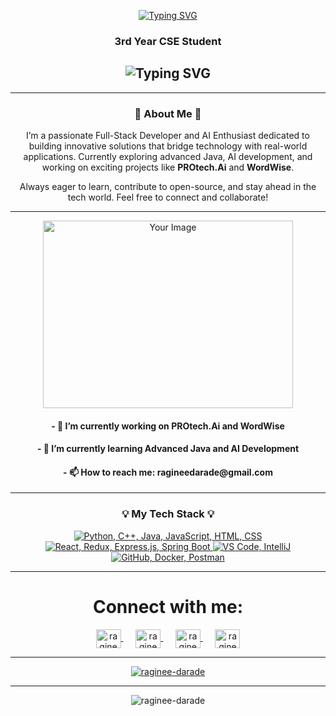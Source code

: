  <p align="center">
  <a href="https://git.io/typing-svg">
    <img src="https://readme-typing-svg.herokuapp.com?font=Fira+Code&weight=900&size=30&pause=1000&color=F7F7F7&background=128CCF00&center=true&vCenter=true&multiline=true&random=false&width=500&lines=Hi+%F0%9F%91%8B%2C+I'm+Raginee+Darade" alt="Typing SVG" />
  </a>
</p>
<h3 align="center">3rd Year CSE Student</h3>
<h2 align="center">
  <img src="https://readme-typing-svg.demolab.com?font=Fira+Code&weight=600&pause=1000&center=true&vCenter=true&lines=Full-Stack+Developer;AI+Enthusiast;Open-Source+Contributor" alt="Typing SVG" />
</h2>

---

<div align="center">
  <h3>🚀 About Me 🚀</h3>
  <p>
    I’m a passionate Full-Stack Developer and AI Enthusiast dedicated to building innovative solutions that bridge technology with real-world applications.  
    Currently exploring advanced Java, AI development, and working on exciting projects like <strong>PROtech.Ai</strong> and <strong>WordWise</strong>.
  </p>
  <p>
    Always eager to learn, contribute to open-source, and stay ahead in the tech world. Feel free to connect and collaborate!
  </p>
</div>

---

<p align="center">
  <img src="https://user-images.githubusercontent.com/69011963/137184767-79a13ec7-1bb3-4341-a6da-3a149c9c159a.gif" width="400" height="300" alt="Your Image">
</p>

<h4 align="center">- 🔭 I’m currently working on <strong>PROtech.Ai</strong> and <strong>WordWise</strong></h4>
<h4 align="center">- 🌱 I’m currently learning <strong>Advanced Java and AI Development</strong></h4>
<h4 align="center">- 📫 How to reach me: <strong>ragineedarade@gmail.com</strong></h4>

---

<div align="center">
  <h3>💡 My Tech Stack 💡</h3>
  <a href="https://skillicons.dev">
    <img src="https://skillicons.dev/icons?i=python,cpp,java,javascript,html,css" title="Python, C++, Java, JavaScript, HTML, CSS"/>
  </a>
  <a href="https://skillicons.dev">
    <img src="https://skillicons.dev/icons?i=react,redux,express,spring" title="React, Redux, Express.js, Spring Boot"/>
  </a>
  <a href="https://skillicons.dev">
    <img src="https://skillicons.dev/icons?i=vscode,intellij" title="VS Code, IntelliJ"/>
  </a>
  <a href="https://skillicons.dev">
    <img src="https://skillicons.dev/icons?i=github,docker,postman" title="GitHub, Docker, Postman"/>
  </a>
</div>

---

<h1 align="center">Connect with me:</h1>
<p align="center">
  <a href="https://www.linkedin.com/in/raginee-darade/" target="blank">
    <img align="center" src="https://raw.githubusercontent.com/rahuldkjain/github-profile-readme-generator/master/src/images/icons/Social/linked-in-alt.svg" alt="raginee darade" height="30" width="40" />
  </a>&nbsp;&nbsp;&nbsp;&nbsp;
  <a href="https://leetcode.com/raginee-darade/" target="blank">
    <img align="center" src="https://raw.githubusercontent.com/rahuldkjain/github-profile-readme-generator/master/src/images/icons/Social/leet-code.svg" alt="raginee darade" height="30" width="40" />
  </a>&nbsp;&nbsp;&nbsp;&nbsp;
  <a href="https://auth.geeksforgeeks.org/user/raginee-darade" target="blank">
    <img align="center" src="https://raw.githubusercontent.com/rahuldkjain/github-profile-readme-generator/master/src/images/icons/Social/geeks-for-geeks.svg" alt="raginee-darade" height="30" width="40" />
  </a>&nbsp;&nbsp;&nbsp;&nbsp;
  <a href="https://github.com/raginee-darade" target="blank">
    <img align="center" src="https://skillicons.dev/icons?i=github" alt="raginee darade" height="30" width="40" />
  </a>
</p>

---

<p align="center">
  <a href="https://github.com/ryo-ma/github-profile-trophy">
    <img src="https://github-profile-trophy.vercel.app/?username=ragineedarade&theme=onedark" alt="raginee-darade" />
  </a>
</p>

---

<p align="center">
  <img src="https://komarev.com/ghpvc/?username=ragineedarade&label=Profile%20views&color=0e75b6&style=flat" alt="raginee-darade" />
</p>
